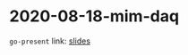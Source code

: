 # 2020-08-18-mim-daq

`go-present` link: [slides](https://talks.godoc.org/github.com/sbinet/talks/2020/2020-08-18-mim-daq/talk.slide)
